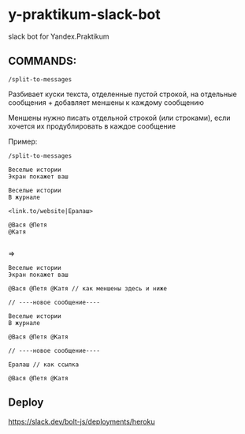 # y-praktikum-slack-bot
slack bot for Yandex.Praktikum

## COMMANDS:

`/split-to-messages`

Разбивает куски текста, отделенные пустой строкой, на отдельные сообщения + добавляет меншены к каждому сообщению

Меншены нужно писать отдельной строкой (или строками), если хочется их продублировать в каждое сообщение

Пример:

```
/split-to-messages

Веселые истории
Экран покажет ваш

Веселые истории
В журнале

<link.to/website|Ералаш>

@Вася @Петя
@Катя


```

=>

```
Веселые истории
Экран покажет ваш

@Вася @Петя @Катя // как меншены здесь и ниже

// ----новое сообщение----

Веселые истории
В журнале

@Вася @Петя @Катя

// ----новое сообщение----

Ералаш // как ссылка

@Вася @Петя @Катя
```

## Deploy

https://slack.dev/bolt-js/deployments/heroku